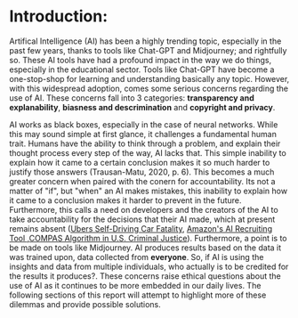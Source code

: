 # Introduction:
Artifical Intelligence (AI) has been a highly trending topic, especially in the past few years, thanks to tools like Chat-GPT and Midjourney; and rightfully so. These AI tools have had a profound impact in the way we do things, especially in the educational sector. Tools like Chat-GPT have become a one-stop-shop for learning and understanding basically any topic. However, with this widespread adoption, comes some serious concerns regarding the use of AI. These concerns fall into 3 categories: **transparency and explanability**, **biasness and descrimination** and **copyright and privacy**.

AI works as black boxes, especially in the case of neural networks. While this may sound simple at first glance, it challenges a fundamental human trait. Humans have the ability to think through a problem, and explain their thought process every step of the way, AI lacks that. This simple inability to explain how it came to a certain conclusion makes it so much harder to justify those answers (Trausan-Matu, 2020, p. 6). This becomes a much greater concern when paired with the conern for accountability. Its not a matter of "if", but "when" an AI makes mistakes, this inability to explain how it came to a conclusion makes it harder to prevent in the future. Furthermore, this calls a need on developers and the creators of the AI to take accountability for the decisions that their AI made, which at present remains absent ([Ubers Self-Driving Car Fatality](https://www.bbc.com/news/technology-33347866), [ Amazon's AI Recruiting Tool ](https://www.reuters.com/article/world/insight-amazon-scraps-secret-ai-recruiting-tool-that-showed-bias-against-women-idUSKCN1MK0AG/),[COMPAS Algorithm in U.S. Criminal Justice](https://www.propublica.org/article/machine-bias-risk-assessments-in-criminal-sentencing)). Furthermore, a point is to be made on tools like Midjourney. AI produces results based on the data it was trained upon, data collected from **everyone**. So, if AI is using the insights and data from multiple individuals, who actually is to be credited for the results it produces?. These concerns raise ethical questions about the use of AI as it continues to be more embedded in our daily lives. The following sections of this report will attempt to highlight more of these dilemmas and provide possible solutions.

